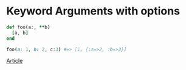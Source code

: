 # Keyword Arguments with options

```ruby
def foo(a:, **b)
  [a, b]
end

foo(a: 1, b: 2, c:3) #=> [1, {:a=>2, :b=>3}]
```

[Article](http://brainspec.com/blog/2012/10/08/keyword-arguments-ruby-2-0/)
